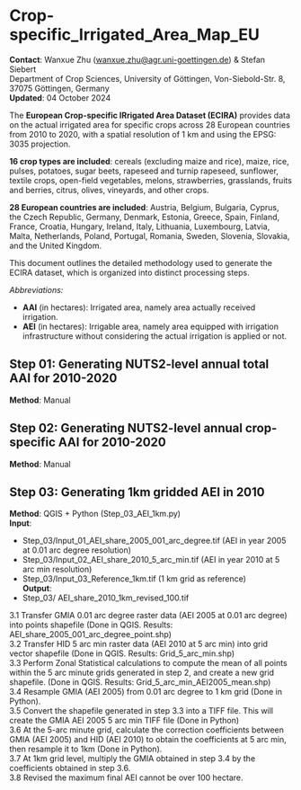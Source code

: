 # Crop-specific_Irrigated_Area_Map_EU
**Contact**: Wanxue Zhu (wanxue.zhu@agr.uni-goettingen.de) & Stefan Siebert  
Department of Crop Sciences, University of Göttingen, Von-Siebold-Str. 8, 37075 Göttingen, Germany    
**Updated**: 04 October 2024 

The **European Crop-specific IRrigated Area Dataset (ECIRA)** provides data on the actual irrigated area for specific crops across 28 European countries from 2010 to 2020, with a spatial resolution of 1 km and using the EPSG: 3035 projection. 

**16 crop types are included**: cereals (excluding maize and rice), maize, rice, pulses, potatoes, sugar beets, rapeseed and turnip rapeseed, sunflower, textile crops, open-field vegetables, melons, strawberries, grasslands, fruits and berries, citrus, olives, vineyards, and other crops.   

**28 European countries are included**: Austria, Belgium, Bulgaria, Cyprus, the Czech Republic, Germany, Denmark, Estonia, Greece, Spain, Finland, France, Croatia, Hungary, Ireland, Italy, Lithuania, Luxembourg, Latvia, Malta, Netherlands, Poland, Portugal, Romania, Sweden, Slovenia, Slovakia, and the United Kingdom.  

This document outlines the detailed methodology used to generate the ECIRA dataset, which is organized into distinct processing steps.

_Abbreviations:_
-	**AAI** (in hectares): Irrigated area, namely area actually received irrigation.
-	**AEI** (in hectares): Irrigable area, namely area equipped with irrigation infrastructure without considering the actual irrigation is applied or not.

## Step 01: Generating NUTS2-level annual total AAI for 2010-2020
**Method**: Manual

## Step 02: Generating NUTS2-level annual crop-specific AAI for 2010-2020
**Method**: Manual

## Step 03: Generating 1km gridded AEI in 2010

**Method**: QGIS + Python (Step_03_AEI_1km.py)  
**Input**: 
- Step_03/Input_01_AEI_share_2005_001_arc_degree.tif (AEI in year 2005 at 0.01 arc degree resolution)      
- Step_03/Input_02_AEI_share_2010_5_arc_min.tif (AEI in year 2010 at 5 arc min resolution)  
- Step_03/Input_03_Reference_1km.tif (1 km grid as reference)           
**Output**:
- Step_03/ AEI_share_2010_1km_revised_100.tif  

3.1	Transfer GMIA 0.01 arc degree raster data (AEI 2005 at 0.01 arc degree) into points shapefile (Done in QGIS. Results: AEI_share_2005_001_arc_degree_point.shp)  
3.2	Transfer HID 5 arc min raster data (AEI 2010 at 5 arc min) into grid vector shapefile (Done in QGIS. Results: Grid_5_arc_min.shp)  
3.3	Perform Zonal Statistical calculations to compute the mean of all points within the 5 arc minute grids generated in step 2, and create a new grid shapefile. 
(Done in QGIS. Results: Grid_5_arc_min_AEI2005_mean.shp)  
3.4	Resample GMIA (AEI 2005) from 0.01 arc degree to 1 km grid (Done in Python).  
3.5	Convert the shapefile generated in step 3.3 into a TIFF file. This will create the GMIA AEI 2005 5 arc min TIFF file (Done in Python)  
3.6	At the 5-arc minute grid, calculate the correction coefficients between GMIA (AEI 2005) and HID (AEI 2010) to obtain the coefficients at 5 arc min, then resample it to 1km (Done in Python).  
3.7	At 1km grid level, multiply the GMIA obtained in step 3.4 by the coefficients obtained in step 3.6.  
3.8	Revised the maximum final AEI cannot be over 100 hectare.  















